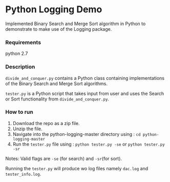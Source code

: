 # Python Logging Demo

Implemented Binary Search and Merge Sort algorithm in Python to demonstrate to make use of the Logging package.

### Requirements
python 2.7

### Description

`divide_and_conquer.py` contains a Python class containing implementations of the Binary Search and Merge Sort algorithms.

`tester.py` is a Python script that takes input from user and uses the Search or Sort functionality from `divide_and_conquer.py`.


### How to run
1. Download the repo as a zip file.
2. Unzip the file.
3. Navigate into the python-logging-master directory using : `cd python-logging-master`
4. Run the `tester.py` file using : `python tester.py -se` or `python tester.py -sr`

Notes: 
Valid flags are `-se` (for search) and `-sr`(for sort).

Running the `tester.py` will produce wo log files namely `dac.log` and `tester_info.log`.


